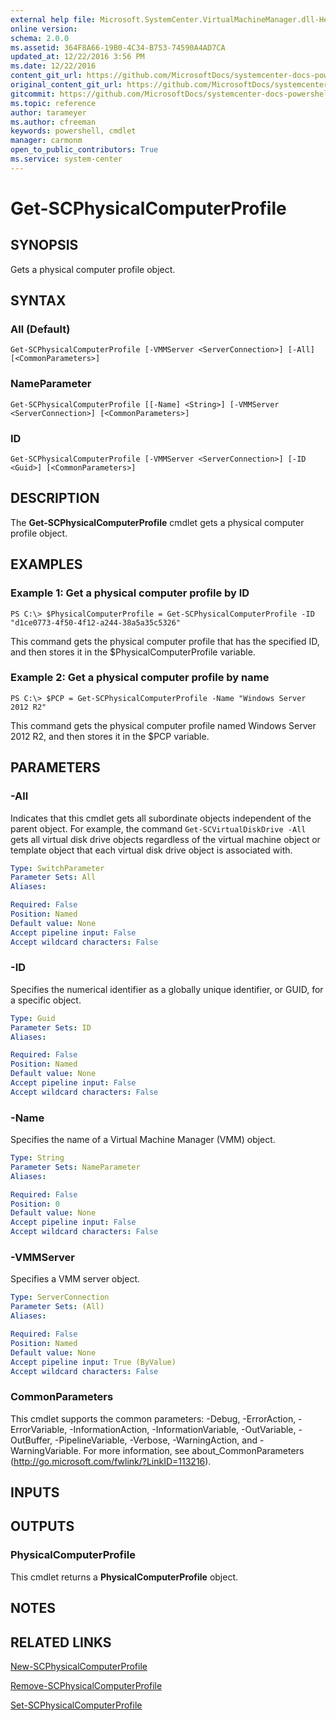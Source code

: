 ```yaml
---
external help file: Microsoft.SystemCenter.VirtualMachineManager.dll-Help.xml
online version: 
schema: 2.0.0
ms.assetid: 364F8A66-19B0-4C34-B753-74590A4AD7CA
updated_at: 12/22/2016 3:56 PM
ms.date: 12/22/2016
content_git_url: https://github.com/MicrosoftDocs/systemcenter-docs-powershell/blob/live/systemcenter-cmdlets/SystemCenter2016/VirtualMachineManager/vlatest/Get-SCPhysicalComputerProfile.md
original_content_git_url: https://github.com/MicrosoftDocs/systemcenter-docs-powershell/blob/live/systemcenter-cmdlets/SystemCenter2016/VirtualMachineManager/vlatest/Get-SCPhysicalComputerProfile.md
gitcommit: https://github.com/MicrosoftDocs/systemcenter-docs-powershell/blob/96e5647587661652225fbdd2c797cd4d59d542bc/systemcenter-cmdlets/SystemCenter2016/VirtualMachineManager/vlatest/Get-SCPhysicalComputerProfile.md
ms.topic: reference
author: tarameyer
ms.author: cfreeman
keywords: powershell, cmdlet
manager: carmonm
open_to_public_contributors: True
ms.service: system-center
---
```


# Get-SCPhysicalComputerProfile

## SYNOPSIS
Gets a physical computer profile object.

## SYNTAX

### All (Default)
```
Get-SCPhysicalComputerProfile [-VMMServer <ServerConnection>] [-All] [<CommonParameters>]
```

### NameParameter
```
Get-SCPhysicalComputerProfile [[-Name] <String>] [-VMMServer <ServerConnection>] [<CommonParameters>]
```

### ID
```
Get-SCPhysicalComputerProfile [-VMMServer <ServerConnection>] [-ID <Guid>] [<CommonParameters>]
```

## DESCRIPTION
The **Get-SCPhysicalComputerProfile** cmdlet gets a physical computer profile object.

## EXAMPLES

### Example 1: Get a physical computer profile by ID
```
PS C:\> $PhysicalComputerProfile = Get-SCPhysicalComputerProfile -ID "d1ce0773-4f50-4f12-a244-38a5a35c5326"
```

This command gets the physical computer profile that has the specified ID, and then stores it in the $PhysicalComputerProfile variable.

### Example 2: Get a physical computer profile by name
```
PS C:\> $PCP = Get-SCPhysicalComputerProfile -Name "Windows Server 2012 R2"
```

This command gets the physical computer profile named Windows Server 2012 R2, and then stores it in the $PCP variable.

## PARAMETERS

### -All
Indicates that this cmdlet gets all subordinate objects independent of the parent object.
For example, the command `Get-SCVirtualDiskDrive -All` gets all virtual disk drive objects regardless of the virtual machine object or template object that each virtual disk drive object is associated with.

```yaml
Type: SwitchParameter
Parameter Sets: All
Aliases: 

Required: False
Position: Named
Default value: None
Accept pipeline input: False
Accept wildcard characters: False
```

### -ID
Specifies the numerical identifier as a globally unique identifier, or GUID, for a specific object.

```yaml
Type: Guid
Parameter Sets: ID
Aliases: 

Required: False
Position: Named
Default value: None
Accept pipeline input: False
Accept wildcard characters: False
```

### -Name
Specifies the name of a Virtual Machine Manager (VMM) object.

```yaml
Type: String
Parameter Sets: NameParameter
Aliases: 

Required: False
Position: 0
Default value: None
Accept pipeline input: False
Accept wildcard characters: False
```

### -VMMServer
Specifies a VMM server object.

```yaml
Type: ServerConnection
Parameter Sets: (All)
Aliases: 

Required: False
Position: Named
Default value: None
Accept pipeline input: True (ByValue)
Accept wildcard characters: False
```

### CommonParameters
This cmdlet supports the common parameters: -Debug, -ErrorAction, -ErrorVariable, -InformationAction, -InformationVariable, -OutVariable, -OutBuffer, -PipelineVariable, -Verbose, -WarningAction, and -WarningVariable. For more information, see about_CommonParameters (http://go.microsoft.com/fwlink/?LinkID=113216).

## INPUTS

## OUTPUTS

### PhysicalComputerProfile
This cmdlet returns a **PhysicalComputerProfile** object.

## NOTES

## RELATED LINKS

[New-SCPhysicalComputerProfile](xref:SystemCenter2016/VirtualMachineManager/vlatest/New-SCPhysicalComputerProfile.md)

[Remove-SCPhysicalComputerProfile](xref:SystemCenter2016/VirtualMachineManager/vlatest/Remove-SCPhysicalComputerProfile.md)

[Set-SCPhysicalComputerProfile](xref:SystemCenter2016/VirtualMachineManager/vlatest/Set-SCPhysicalComputerProfile.md)

